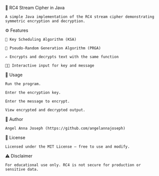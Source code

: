 🔐 RC4 Stream Cipher in Java

    A simple Java implementation of the RC4 stream cipher demonstrating symmetric encryption and decryption.
⚙️ Features

    🔑 Key Scheduling Algorithm (KSA)

    🔄 Pseudo-Random Generation Algorithm (PRGA)

    ✍️ Encrypts and decrypts text with the same function

    🧑‍💻 Interactive input for key and message
🚀 Usage

    Run the program.

    Enter the encryption key.

    Enter the message to encrypt.

    View encrypted and decrypted output.
👤 Author

    Angel Anna Joseph (https://github.com/angelannajoseph)
📄 License

    Licensed under the MIT License — free to use and modify.
⚠️ Disclaimer

    For educational use only. RC4 is not secure for production or sensitive data.
